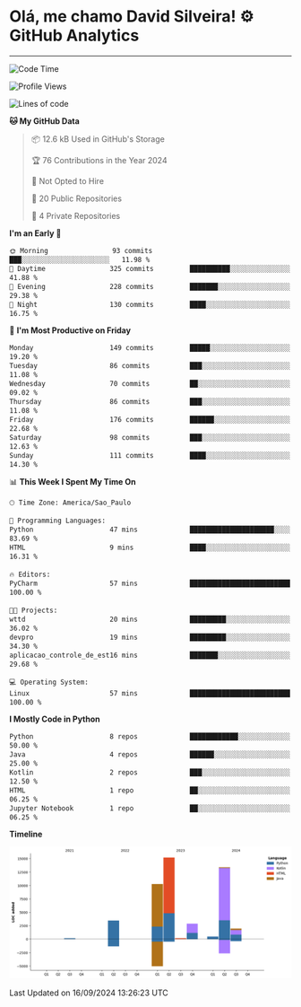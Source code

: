 
# Olá, me chamo David Silveira! ⚙️ GitHub Analytics

---
<!--START_SECTION:waka-->
![Code Time](http://img.shields.io/badge/Code%20Time-205%20hrs%2052%20mins-blue)

![Profile Views](http://img.shields.io/badge/Profile%20Views-4-blue)

![Lines of code](https://img.shields.io/badge/From%20Hello%20World%20I%27ve%20Written-47.9%20thousand%20lines%20of%20code-blue)

**🐱 My GitHub Data** 

> 📦 12.6 kB Used in GitHub's Storage 
 > 
> 🏆 76 Contributions in the Year 2024
 > 
> 🚫 Not Opted to Hire
 > 
> 📜 20 Public Repositories 
 > 
> 🔑 4 Private Repositories 
 > 
**I'm an Early 🐤** 

```text
🌞 Morning                93 commits          ███░░░░░░░░░░░░░░░░░░░░░░   11.98 % 
🌆 Daytime                325 commits         ██████████░░░░░░░░░░░░░░░   41.88 % 
🌃 Evening                228 commits         ███████░░░░░░░░░░░░░░░░░░   29.38 % 
🌙 Night                  130 commits         ████░░░░░░░░░░░░░░░░░░░░░   16.75 % 
```
📅 **I'm Most Productive on Friday** 

```text
Monday                   149 commits         █████░░░░░░░░░░░░░░░░░░░░   19.20 % 
Tuesday                  86 commits          ███░░░░░░░░░░░░░░░░░░░░░░   11.08 % 
Wednesday                70 commits          ██░░░░░░░░░░░░░░░░░░░░░░░   09.02 % 
Thursday                 86 commits          ███░░░░░░░░░░░░░░░░░░░░░░   11.08 % 
Friday                   176 commits         ██████░░░░░░░░░░░░░░░░░░░   22.68 % 
Saturday                 98 commits          ███░░░░░░░░░░░░░░░░░░░░░░   12.63 % 
Sunday                   111 commits         ████░░░░░░░░░░░░░░░░░░░░░   14.30 % 
```


📊 **This Week I Spent My Time On** 

```text
🕑︎ Time Zone: America/Sao_Paulo

💬 Programming Languages: 
Python                   47 mins             █████████████████████░░░░   83.69 % 
HTML                     9 mins              ████░░░░░░░░░░░░░░░░░░░░░   16.31 % 

🔥 Editors: 
PyCharm                  57 mins             █████████████████████████   100.00 % 

🐱‍💻 Projects: 
wttd                     20 mins             █████████░░░░░░░░░░░░░░░░   36.02 % 
devpro                   19 mins             █████████░░░░░░░░░░░░░░░░   34.30 % 
aplicacao_controle_de_est16 mins             ███████░░░░░░░░░░░░░░░░░░   29.68 % 

💻 Operating System: 
Linux                    57 mins             █████████████████████████   100.00 % 
```

**I Mostly Code in Python** 

```text
Python                   8 repos             ████████████░░░░░░░░░░░░░   50.00 % 
Java                     4 repos             ██████░░░░░░░░░░░░░░░░░░░   25.00 % 
Kotlin                   2 repos             ███░░░░░░░░░░░░░░░░░░░░░░   12.50 % 
HTML                     1 repo              ██░░░░░░░░░░░░░░░░░░░░░░░   06.25 % 
Jupyter Notebook         1 repo              ██░░░░░░░░░░░░░░░░░░░░░░░   06.25 % 
```



**Timeline**

![Lines of Code chart](https://raw.githubusercontent.com/DavidSilveira80/DavidSilveira80/master/assets/bar_graph.png)


 Last Updated on 16/09/2024 13:26:23 UTC
<!--END_SECTION:waka-->


